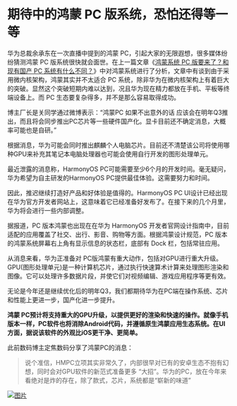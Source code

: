 # 期待中的鸿蒙 PC 版系统，恐怕还得等一等

华为总裁余承东在一次直播中提到的鸿蒙 PC，引起大家的无限遐想，很多媒体纷纷猜测鸿蒙 PC 版系统很快就会面世。在上一篇文章《[鸿蒙系统 PC 版要来了？和现有国产 PC 系统有什么不同？](https://mp.weixin.qq.com/s/H---U65ANPNXPS2koFE2ig)》中对鸿蒙系统进行了分析，文章中有谈到由于采用微内核架构，鸿蒙其实并不太适合 PC 系统，除非华为在微内核架构上有着巨大的突破。显然这个突破短期内难以达到，况且华为现在精力都放在手机、平板等终端设备上。而 PC 生态要复杂得多，并不是那么容易取得成功。


博主厂长是关同学通过微博表示：“鸿蒙PC 如果不出意外的话 应该会在明年Q3推出，而且将会同步推出PC芯片等一些硬件国产化。显卡目前还不确定消息，大概率可能也是自研。”

根据消息，华为可能会同时推出麒麟个人电脑芯片。目前还不清楚该公司将使用哪种GPU来补充其笔记本电脑处理器也可能会使用自行开发的图形处理单元。


最近泄露的消息称，HarmonyOS PC可能需要至少6个月的开发时间。毫无疑问，华为希望为自主研发的HarmonyOS PC提供最佳体验。这需要努力和时间。

因此，推迟继续打造好产品和好体验是值得的。HarmonyOS PC UI设计已经出现在华为官方开发者网站上，这意味着它已经准备好发布了。在接下来的几个月里，华为将会进行一些内部调整。

据报道，PC 版本鸿蒙也出现在在华为 HarmonyOS 开发者官网设计指南中，目前适配的应用覆盖了社交、出行、影音、购物等方面。根据鸿蒙设计规范，PC 版本的鸿蒙系统屏幕右上角有显示信息的状态栏，底部有 Dock 栏，包括常驻应用。


从消息来看，华为正准备对 PC版鸿蒙有重大动作，包括对GPU进行重大升级。GPU(图形处理单元)是一种计算机芯片，通过执行快速算术计算来处理图形渲染和图像。它可以处理许多数据片段，并使它们对视频编辑、游戏应用程序等更有效。

无论是今年还是继续优化后的明年Q3，我们都期待华为在PC端在操作系统、芯片和性能上更进一步，国产化进一步提升。



**鸿蒙 PC预计将支持重大的GPU升级，以提供更好的渲染和快速的操作。就像手机版本一样，PC软件也将消除Android代码，并遵循原生鸿蒙应用生态系统。在UI方面，据说该软件的外观比iOS更干净、更简单。**

此前数码博主定焦数码分享了鸿蒙PC的消息：

> 说个准信，HMPC立项其实非常久了，内部很早对已有的安卓生态不抱有幻想，同时会对GPU软件的新范式准备更多 “大招”。华为的PC，放在今年来看绝对是炸的存在，除了款式，芯片，系统都是“崭新的味道”

[![图片](https://mmbiz.qpic.cn/sz_mmbiz_jpg/EUoa0x4dQm8h66dvgFxUeDhONh8gyAyHCfnTF9CmXI0woybXCqyjjpC10Op0ojnd9GSicqyv17DYtAI4VwaeTYA/640?wx_fmt=other&from=appmsg&tp=webp&wxfrom=5&wx_lazy=1&wx_co=1)](http://mp.weixin.qq.com/s?__biz=MzAwOTMyMzMzNQ==&mid=2455057574&idx=3&sn=f12b9be6ae7992c851fc75f1708c76bc&chksm=8cc0c28ebbb74b989958ac1e98e57ed95420ff67b9473467a09d37bcc6e35c0c1ebbae1a9f7c&scene=21#wechat_redirect)
